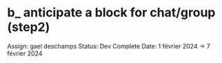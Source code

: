 # b_ anticipate a block for chat/group (step2)

Assign: gael deschamps
Status: Dev Complete
Date: 1 février 2024 → 7 février 2024